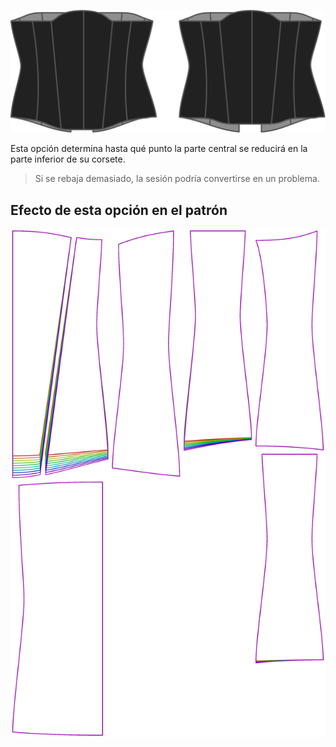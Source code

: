 ![La opción de gota frontal en la Catedral](./frontdrop.svg)

Esta opción determina hasta qué punto la parte central se reducirá en la parte inferior de su corsete.

> Si se rebaja demasiado, la sesión podría convertirse en un problema.


## Efecto de esta opción en el patrón
![Esta imagen muestra el efecto de esta opción superponiendo varias variantes que tienen un valor diferente para esta opción](cathrin_frontdrop_sample.svg "Efecto de esta opción en el patrón")